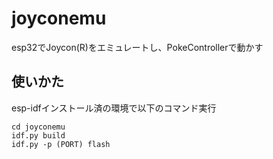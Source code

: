 # joyconemu
esp32でJoycon(R)をエミュレートし、PokeControllerで動かす

## 使いかた
esp-idfインストール済の環境で以下のコマンド実行
```
cd joyconemu
idf.py build
idf.py -p (PORT) flash
```
